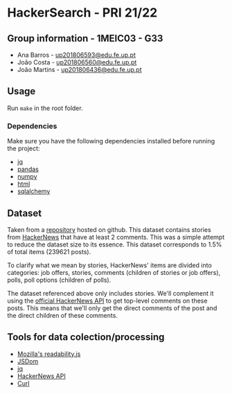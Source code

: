 # HackerSearch - PRI 21/22

## Group information - 1MEIC03 - G33

- Ana Barros - up201806593@edu.fe.up.pt
- João Costa - up201806560@edu.fe.up.pt
- João Martins - up201806436@edu.fe.up.pt

## Usage

Run `make` in the root folder.

### Dependencies

Make sure you have the following dependencies installed before running the project:

- [jq](https://stedolan.github.io/jq/)
- [pandas](https://pandas.pydata.org/)
- [numpy](https://numpy.org/)
- [html](https://pypi.org/project/html/)
- [sqlalchemy](https://www.sqlalchemy.org/)

## Dataset

Taken from a
[repository](https://github.com/massanishi/hackernews-post-datasets) hosted on
github. This dataset contains stories from
[HackerNews](https://news.ycombinator.com/) that have at least 2 comments. This
was a simple attempt to reduce the dataset size to its essence. This dataset
corresponds to 1.5% of total items (239621 posts).

To clarify what we mean by stories, HackerNews' items are divided into
categories: job offers, stories, comments (children of stories or job offers),
polls, poll options (children of polls).

The dataset referenced above only includes stories. We'll complement it using
the [official HackerNews API](https://github.com/HackerNews/API) to get
top-level comments on these posts. This means that we'll only get the direct
comments of the post and the direct children of these comments.

## Tools for data colection/processing

- [Mozilla's readability.js](https://github.com/mozilla/readability)
- [JSDom](https://github.com/jsdom/jsdom)
- [jq](https://stedolan.github.io/jq/)
- [HackerNews API](https://github.com/HackerNews/API)
- [Curl](https://curl.se/)
